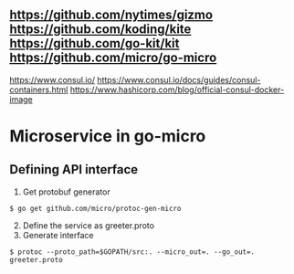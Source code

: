 https://github.com/nytimes/gizmo
https://github.com/koding/kite
https://github.com/go-kit/kit
https://github.com/micro/go-micro
---
https://www.consul.io/
https://www.consul.io/docs/guides/consul-containers.html
https://www.hashicorp.com/blog/official-consul-docker-image


# Microservice in go-micro
## Defining API interface
1. Get protobuf generator
```
$ go get github.com/micro/protoc-gen-micro
```

2. Define the service as greeter.proto
3. Generate interface
```
$ protoc --proto_path=$GOPATH/src:. --micro_out=. --go_out=. greeter.proto
```
